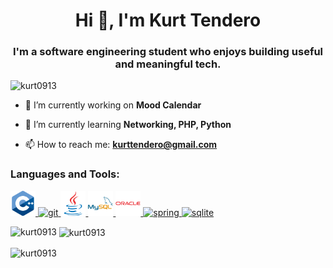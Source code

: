 <h1 align="center">Hi 👋, I'm Kurt Tendero</h1>
<h3 align="center">I'm a software engineering student who enjoys building useful and meaningful tech.</h3>

<p align="left"> <img src="https://komarev.com/ghpvc/?username=kurt0913&label=Profile%20views&color=0e75b6&style=flat" alt="kurt0913" /> </p>

- 🔭 I’m currently working on **Mood Calendar**

- 🌱 I’m currently learning **Networking, PHP, Python**

- 📫 How to reach me: **kurttendero@gmail.com**


<h3 align="left">Languages and Tools:</h3>
<p align="left"> <a href="https://www.w3schools.com/cpp/" target="_blank" rel="noreferrer"> <img src="https://raw.githubusercontent.com/devicons/devicon/master/icons/cplusplus/cplusplus-original.svg" alt="cplusplus" width="40" height="40"/> </a> <a href="https://git-scm.com/" target="_blank" rel="noreferrer"> <img src="https://www.vectorlogo.zone/logos/git-scm/git-scm-icon.svg" alt="git" width="40" height="40"/> </a> <a href="https://www.java.com" target="_blank" rel="noreferrer"> <img src="https://raw.githubusercontent.com/devicons/devicon/master/icons/java/java-original.svg" alt="java" width="40" height="40"/> </a> <a href="https://www.mysql.com/" target="_blank" rel="noreferrer"> <img src="https://raw.githubusercontent.com/devicons/devicon/master/icons/mysql/mysql-original-wordmark.svg" alt="mysql" width="40" height="40"/> </a> <a href="https://www.oracle.com/" target="_blank" rel="noreferrer"> <img src="https://raw.githubusercontent.com/devicons/devicon/master/icons/oracle/oracle-original.svg" alt="oracle" width="40" height="40"/> </a> <a href="https://spring.io/" target="_blank" rel="noreferrer"> <img src="https://www.vectorlogo.zone/logos/springio/springio-icon.svg" alt="spring" width="40" height="40"/> </a> <a href="https://www.sqlite.org/" target="_blank" rel="noreferrer"> <img src="https://www.vectorlogo.zone/logos/sqlite/sqlite-icon.svg" alt="sqlite" width="40" height="40"/> </a> </p>

<p><img align="left" src="https://github-readme-stats.vercel.app/api/top-langs?username=kurt0913&show_icons=true&locale=en&layout=compact" alt="kurt0913" /></p>

<p>&nbsp;<img align="center" src="https://github-readme-stats.vercel.app/api?username=kurt0913&show_icons=true&locale=en" alt="kurt0913" /></p>

<p><img align="center" src="https://github-readme-streak-stats.herokuapp.com/?user=kurt0913&" alt="kurt0913" /></p>
